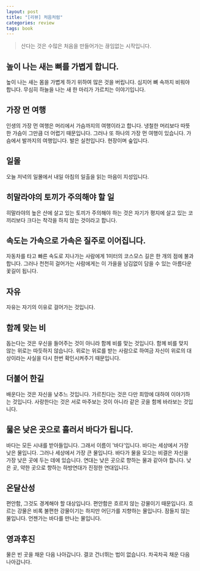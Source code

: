 ```yaml
---
layout: post
title: "[리뷰] 처음처럼"
categories: review
tags: book
---
```


> 산다는 것은 수많은 처음을 만들어가는 끊임없는 시작입니다.

## 높이 나는 새는 뼈를 가볍게 합니다.

높이 나는 새는
몸을 가볍게 하기 위하여
많은 것을 버립니다.
심지어 뼈 속까지 비워야 합니다.
무심히 하늘을 나는 새 한 마리가
가르치는 이야기입니다.

## 가장 먼 여행

인생의 가장 먼 여행은 
머리에서 가슴까지의 여행이라고 합니다.
냉철한 머리보다 따뜻한 가슴이
그만큼 더 어렵기 때문입니다.
그러나 또 하나의 가장 먼 여행이 있습니다.
가슴에서 발까지의 여행입니다.
발은 실천입니다.
현장이며 숲입니다.

## 일몰

오늘 저녁의 일몰에서
내일 아침의 일출을 읽는 마음이
지성입니다.

## 히말라야의 토끼가 주의해야 할 일

히말라야의 높은 산에 살고 있는 토끼가 주의해야 하는 것은
자기가 평지에 살고 있는 코끼리보다
크다는 착각을 하지 않는 것이라고 합니다.

## 속도는 가속으로 가속은 질주로 이어집니다.

자동차를 타고 빠른 속도로 지나가는 사람에게
1미터의 코스모스 길은 한 개의 점에 불과합니다.
그러나 천천히 걸어가는 사람에게는
이 가을을 남김없이 담을 수 있는
아름다운 꽃길이 됩니다.

## 자유

자유는 자기의 이유로 걸어가는 것입니다.

## 함께 맞는 비

돕는다는 것은 우신을 들어주는 것이 아니라
함께 비를 맞는 것입니다.
함께 비를 맞지 않는 위로는 
따듯하지 않습니다.
위로는 위로를 받는 사람으로 하여금
자신이 위로의 대상이라는 사실을
다시 한번 확인시켜주기 때문입니다.

## 더불어 한길

배운다는 것은 자신을 낮추느 것입니다.
가르친다는 것은 다만 희망에 대하여 이야기하는 것입니다.
사랑한다는 것은 서로 마주보는 것이 아니라
같은 곳을 함께 바라보는 것입니다.

## 뭃은 낮은 곳으로 흘러서 바다가 됩니다.

바다는 모든 시내를 받아들입니다.
그래서 이름이 '바다'입니다.
바다는 세상에서 가장 낮은 물입니다.
그러나 세상에서 가장 큰 물입니다.
바다가 물을 모으는 비결은
자신을 가장 낮은 곳에 두는 데에 있습니다.
연대는 낮은 곳으로 향하는 물과 같아야 합니다.
낮은 곳, 약한 곳으로 향하는 하방연대가 진정한 연대입니다.

## 온달산성

편안함, 그것도 경계해야 할 대상입니다.
편안함은 흐르지 않는 강물이기 때문입니다.
흐르는 강물은 비록 
불편한 강물이기는 하지만
어딘가를 지향하는 물입니다.
잠들지 않는 물입니다.
언젠가는 바다를
만나는 물입니다.

## 영과후진

물은 빈 곳을 채운 다음 나아갑니다.
결코 건너뛰는 법이 없습니다.
차곡차곡 채운 다음 나아갑니다.





